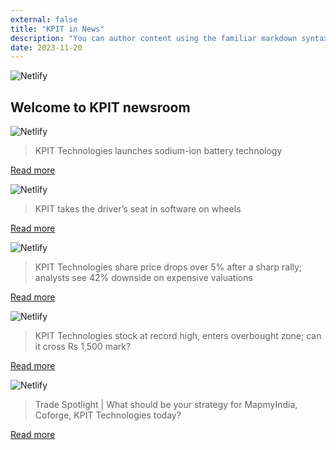 ```yaml
---
external: false
title: "KPIT in News"
description: "You can author content using the familiar markdown syntax you already know. All basic markdown syntax is supported."
date: 2023-11-20
---
```

![Netlify](/images/news.png)

## Welcome to KPIT newsroom
![Netlify](/images/et.png)

>KPIT Technologies launches sodium-ion battery technology


[Read more](https://economictimes.indiatimes.com/industry/renewables/kpit-technologies-launches-sodium-ion-battery-technology/articleshow/105932701.cms?utm_source=contentofinterest&utm_medium=text&utm_campaign=cppst)



![Netlify](/images/fe.png)
>KPIT takes the driver’s seat in software on wheels

[Read more](https://www.financialexpress.com/business/express-mobility/components/kpit-takes-the-drivers-seat-in-software-on-wheels/3345764/)


![Netlify](/images/mint.png)

>KPIT Technologies share price drops over 5% after a sharp rally; analysts see 42% downside on expensive valuations

[Read more](https://www.livemint.com/market/stock-market-news/kpit-technologies-share-price-drops-over-5-after-a-sharp-rally-analysts-see-42-downside-on-expensive-valuations-11700540674056.html)


![Netlify](/images/bt.png)
>KPIT Technologies stock at record high, enters overbought zone; can it cross Rs 1,500 mark?

[Read more](https://www.businesstoday.in/markets/company-stock/story/kpit-technologies-shares-rise-record-high-target-price-buy-sell-or-hold-405941-2023-11-16)

![Netlify](/images/money.png)

>Trade Spotlight | What should be your strategy for MapmyIndia, Coforge, KPIT Technologies today?

[Read more](https://www.moneycontrol.com/news/business/markets/trade-spotlight-what-should-be-your-strategy-for-mapmyindia-coforge-kpit-technologies-today-11758241.html)